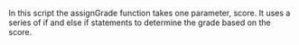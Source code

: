 In this script the assignGrade function takes one parameter, score.
It uses a series of if and else if statements to determine the grade based on the score.